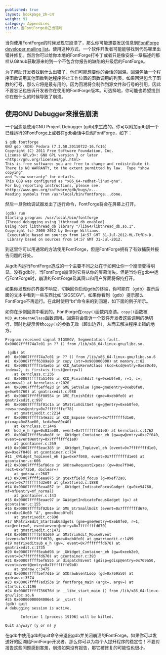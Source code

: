 ```yaml
---
published: true
layout: bookpage_zh-CN
weight: 91
category: Appendices
title: 当FontForge自己出错时
---
```


当你使用FontForge的时候发现它崩溃了，那么你可能想要发送信息到[FontForge
developer mailing list](https://lists.sourceforge.net/lists/listinfo/fontforge-devel)。使用这种方式，一个软件开发者可能能够找到代码哪里出错并修复。然后你可以给你本地的FontForge打补丁或者只是像安装一章描述的那样从Github获取源来的到一个不包含你报告的缺陷的升级后的FontForge。

为了帮助开发者找到什么出错了，他们可能想要你的会话的回溯。回溯包括一个程序函数调用其他函数到达程序停止工作位置的函数调用的列表。如果回溯包含了函数的行号，那么它将是最有用的。因为回溯将会制作到源文件和行号的引用，因此不要忘记也告诉开发者你在使用的FontForge版本。可选择地，你可能也希望提到你在做什么的时候导致了崩溃。

## 使用GNU Debugger来报告崩溃

一个回溯是使用GNU Project Debugger (gdb)来生成的。你可以附加gdb到一个已经运行的FontForge上或者在gdb会话中启动FontForge，如下：

```
$ gdb fontforge
GNU gdb (GDB) Fedora (7.3.50.20110722-16.fc16)
Copyright (C) 2011 Free Software Foundation, Inc.
License GPLv3+: GNU GPL version 3 or later <http://gnu.org/licenses/gpl.html>
This is free software: you are free to change and redistribute it.
There is NO WARRANTY, to the extent permitted by law.  Type "show copying"
and "show warranty" for details.
This GDB was configured as "x86_64-redhat-linux-gnu".
For bug reporting instructions, please see:
<http://www.gnu.org/software/gdb/bugs/>...
Reading symbols from /usr/local/bin/fontforge...done.
```

然后一旦你给调试器发出了运行命令，FontForge将会在屏幕上打开。

```
(gdb) run
Starting program: /usr/local/bin/fontforge 
[Thread debugging using libthread_db enabled]
Using host libthread_db library "/lib64/libthread_db.so.1".
Copyright (c) 2000-2012 by George Williams.
 Executable based on sources from 14:57 GMT 31-Jul-2012-ML-TtfDb-D.
 Library based on sources from 14:57 GMT 31-Jul-2012.
```

到这里你可以用通常的方法使用FontForge，但是FontForge拥有了有效捕获并报告问题的好处。

从gdb内运行FontForge造成的一个主要不同之处在于如何让你一个崩溃变得明显。没有gdb时，当FontForge崩溃时它将从你的屏幕消失。但是当你在gdb中运行FontForge时，崩溃的FontForge及其窗口和用户界面将保持打开。

如果你发现你的界面不响应，切换回你启动gdb的终端，你可能在（gdb）提示后面的文本中看到一些东西比如“SIGSEGV”。如果你看到（gdb）提示那么FontForge不再运行。在此时使用“bt”命令来的到回溯，如下面的例子所示。

如你在示例回溯中看到的，FontForge在`copy()`函数内崩溃。`copy()`函数被`KCD_AutoKernAClass`函数调用。回溯将会告诉一个软件开发者这些调用的确切行，同时也提示传给`copy()`的参数无效（超出边界），从而去解决程序出错的地方。

```
Program received signal SIGSEGV, Segmentation fault. 
0x00007ffff74a7c01 in ?? () from /lib/x86_64-linux-gnu/libc.so.

 (gdb) bt
#0  0x00007ffff74a7c01 in ?? () from /lib/x86_64-linux-gnu/libc.so.6
#1  0x00007ffff6389a80 in copy (str=0x900000008) at memory.c:82
#2  0x00007ffff7a4aeb5 in KCD_AutoKernAClass (kcd=kcd@entry=0xe80c40, index=2, is_first=is_first@entry=1)
    at kernclass.c:236
#3  0x00007ffff7a51405 in KCD_FinishEdit (g=0xeb0fe0, r=1, c=, wasnew=1) at kernclass.c:2020
#4  0x00007ffff5effe2d in GME_SetValue (gme=gme@entry=0xeb0fe0, g=0xe94760) at gmatrixedit.c:988
#5  0x00007ffff5f00554 in GME_FinishEdit (gme=0xeb0fe0) at gmatrixedit.c:997
#6  0x00007ffff5f01c1a in GMatrixEditGet (g=g@entry=0xeb0fe0, rows=rows@entry=0x7fffffffcf78)
    at gmatrixedit.c:2214
#7  0x00007ffff7a4ea3c in KCD_Expose (event=0x7fffffffd1e0, pixmap=0x83ae00, kcd=0xe80c40)
    at kernclass.c:1446
#8  kcd_e_h (gw=0x83ae00, event=0x7fffffffd1e0) at kernclass.c:1762
#9  0x00007ffff5eabe8f in _GWidget_Container_eh (gw=gw@entry=0xe7f040, event=event@entry=0x7fffffffd1e0)
    at gcontainer.c:269
#10 0x00007ffff5eac385 in _GWidget_TopLevel_eh (event=0x7fffffffd1e0, gw=0xe7f040) at gcontainer.c:734
#11 _GWidget_TopLevel_eh (gw=0xe7f040, event=0x7fffffffd1e0) at gcontainer.c:606
#12 0x00007ffff5ef86ce in GXDrawRequestExpose (gw=0xe7f040, rect=0xef72b0, doclear=)
    at gxdraw.c:2687
#13 0x00007ffff5eea075 in gtextfield_focus (g=0xef72a0, event=0x7fffffffd2e0) at gtextfield.c:1888
#14 0x00007ffff5eaa857 in _GWidget_IndicateFocusGadget (g=0xe94760, mf=mf@entry=mf_normal)
    at gcontainer.c:143
#15 0x00007ffff5eaac97 in GWidgetIndicateFocusGadget (g=) at gcontainer.c:155
#16 0x00007ffff5f02b1e in GME_StrSmallEdit (event=0x7fffffffd670, str=0xe10e60 "A", gme=0xeb0fe0)
    at gmatrixedit.c:890
#17 GMatrixEdit_StartSubGadgets (gme=gme@entry=0xeb0fe0, r=1, c=c@entry=0, event=event@entry=0x7fffffffd670)
    at gmatrixedit.c:1472
#18 0x00007ffff5f03d69 in GMatrixEdit_MouseEvent (event=0x7fffffffd670, gme=0xeb0fe0) at gmatrixedit.c:1499
#19 matrixeditsub_e_h (gw=, event=0x7fffffffd670) at gmatrixedit.c:1735
#20 0x00007ffff5eabd98 in _GWidget_Container_eh (gw=0xeeb2e0, event=0x7fffffffd670) at gcontainer.c:393
#21 0x00007ffff5ef6555 in dispatchEvent (gdisp=gdisp@entry=0x769a50, event=event@entry=0x7fffffffd9b0)
    at gxdraw.c:3475
#22 0x00007ffff5ef7d1e in GXDrawEventLoop (gd=0x769a50) at gxdraw.c:3574
#23 0x00007ffff7ad353a in fontforge_main (argc=, argv=) at startui.c:1196
#24 0x00007ffff736676d in __libc_start_main () from /lib/x86_64-linux-gnu/libc.so.6
#25 0x00000000004006e1 in _start ()
(gdb) quit
A debugging session is active.

       Inferior 1 [process 19196] will be killed.

Quit anyway? (y or n) y
```
在gdb中使用gdb的quit命令来退出gdb并关闭崩溃的FontForge。如果你可以发送好的回溯给FontForge开发者，那么你可以为每个人提升程序的稳定性！不要对报告这些问题感到害羞，崩溃如果没有报告，那它被修复的可能性也很小。
